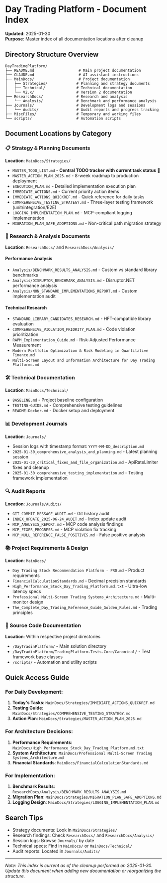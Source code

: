# Day Trading Platform - Document Index
**Updated**: 2025-01-30  
**Purpose**: Master index of all documentation locations after cleanup

## Directory Structure Overview

```
DayTradingPlatform/
├── README.md                    # Main project documentation
├── CLAUDE.md                    # AI assistant instructions
├── MainDocs/                    # Project documentation
│   ├── Strategies/             # Planning and strategy documents
│   ├── Technical/              # Technical documentation
│   └── V2.x/                   # Version 2 documentation
├── ResearchDocs/               # Research and analysis
│   └── Analysis/               # Benchmark and performance analysis
├── Journals/                   # Development logs and sessions
│   └── Audits/                 # Audit reports and progress tracking
├── MiscFiles/                  # Temporary and working files
└── scripts/                    # Automation scripts
```

## Document Locations by Category

### 📋 Strategy & Planning Documents
**Location**: `MainDocs/Strategies/`

- `MASTER_TODO_LIST.md` - **Central TODO tracker with current task status** 🎯
- `MASTER_ACTION_PLAN_2025.md` - 8-week roadmap to production deployment
- `EXECUTION_PLAN.md` - Detailed implementation execution plan
- `IMMEDIATE_ACTIONS.md` - Current priority action items
- `IMMEDIATE_ACTIONS_QUICKREF.md` - Quick reference for daily tasks
- `COMPREHENSIVE_TESTING_STRATEGY.md` - Three-layer testing framework (unit/integration/E2E)
- `LOGGING_IMPLEMENTATION_PLAN.md` - MCP-compliant logging implementation
- `MIGRATION_PLAN_SAFE_ADOPTIONS.md` - Non-critical path migration strategy

### 🔬 Research & Analysis Documents
**Location**: `ResearchDocs/` and `ResearchDocs/Analysis/`

#### Performance Analysis
- `Analysis/BENCHMARK_RESULTS_ANALYSIS.md` - Custom vs standard library benchmarks
- `Analysis/DISRUPTOR_BENCHMARK_ANALYSIS.md` - Disruptor.NET performance analysis
- `Analysis/NON_STANDARD_IMPLEMENTATIONS_REPORT.md` - Custom implementation audit

#### Technical Research
- `STANDARD_LIBRARY_CANDIDATES_RESEARCH.md` - HFT-compatible library evaluation
- `COMPREHENSIVE_VIOLATION_PRIORITY_PLAN.md` - Code violation prioritization
- `RAPM_Implementation_Guide.md` - Risk-Adjusted Performance Measurement
- `Modern Portfolio Optimization & Risk Modeling in Quantitative Finance.md`
- `Multi-Screen Layout and Information Architecture for Day Trading Platforms.md`

### 🛠️ Technical Documentation
**Location**: `MainDocs/Technical/`

- `BASELINE.md` - Project baseline configuration
- `TESTING-GUIDE.md` - Comprehensive testing guidelines
- `README-Docker.md` - Docker setup and deployment

### 📊 Development Journals
**Location**: `Journals/`

- Session logs with timestamp format: `YYYY-MM-DD_description.md`
- `2025-01-30_comprehensive_analysis_and_planning.md` - Latest planning session
- `2025-01-30_critical_fixes_and_file_organization.md` - ApiRateLimiter fixes and cleanup
- `2025-01-30_comprehensive_testing_implementation.md` - Testing framework implementation

### 🔍 Audit Reports
**Location**: `Journals/Audits/`

- `GIT_COMMIT_MESSAGE_AUDIT.md` - Git history audit
- `INDEX_UPDATE_2025-06-24_AUDIT.md` - Index update audit
- `MCP_ANALYSIS_REPORT.md` - MCP code analysis findings
- `MCP_FIXES_PROGRESS.md` - MCP violation fix tracking
- `MCP_NULL_REFERENCE_FALSE_POSITIVES.md` - False positive analysis

### 📚 Project Requirements & Design
**Location**: `MainDocs/`

- `Day Trading Stock Recommendation Platform - PRD.md` - Product requirements
- `FinancialCalculationStandards.md` - Decimal precision standards
- `High_Performance_Stock_Day_Trading_Platform.md.txt` - Ultra-low latency specs
- `Professional Multi-Screen Trading Systems_Architecture.md` - Multi-monitor design
- `The_Complete_Day_Trading_Reference_Guide_Golden_Rules.md` - Trading principles

### 🔧 Source Code Documentation
**Location**: Within respective project directories

- `/DayTradinPlatform/` - Main solution directory
- `/DayTradinPlatform/TradingPlatform.Tests.Core/Canonical/` - Test framework base classes
- `/scripts/` - Automation and utility scripts

## Quick Access Guide

### For Daily Development:
1. **Today's Tasks**: `MainDocs/Strategies/IMMEDIATE_ACTIONS_QUICKREF.md`
2. **Testing Guide**: `MainDocs/Strategies/COMPREHENSIVE_TESTING_STRATEGY.md`
3. **Action Plan**: `MainDocs/Strategies/MASTER_ACTION_PLAN_2025.md`

### For Architecture Decisions:
1. **Performance Requirements**: `MainDocs/High_Performance_Stock_Day_Trading_Platform.md.txt`
2. **System Architecture**: `MainDocs/Professional Multi-Screen Trading Systems_Architecture.md`
3. **Financial Standards**: `MainDocs/FinancialCalculationStandards.md`

### For Implementation:
1. **Benchmark Results**: `ResearchDocs/Analysis/BENCHMARK_RESULTS_ANALYSIS.md`
2. **Migration Plan**: `MainDocs/Strategies/MIGRATION_PLAN_SAFE_ADOPTIONS.md`
3. **Logging Design**: `MainDocs/Strategies/LOGGING_IMPLEMENTATION_PLAN.md`

## Search Tips

- Strategy documents: Look in `MainDocs/Strategies/`
- Research findings: Check `ResearchDocs/` and `ResearchDocs/Analysis/`
- Session logs: Browse `Journals/` by date
- Technical specs: Find in `MainDocs/` or `MainDocs/Technical/`
- Audit reports: Located in `Journals/Audits/`

---

*Note: This index is current as of the cleanup performed on 2025-01-30. Update this document when adding new documentation or reorganizing the structure.*